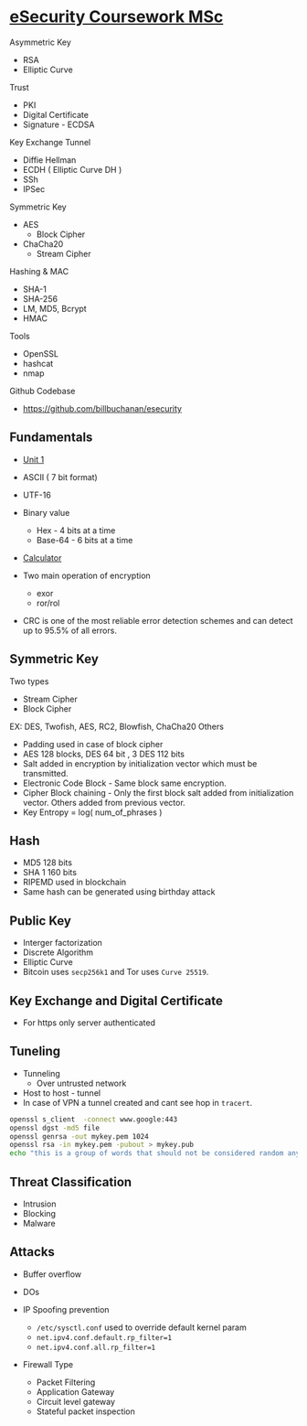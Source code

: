 # [eSecurity Coursework MSc](https://asecuritysite.com/esecurity)

Asymmetric Key
 - RSA
 - Elliptic Curve

Trust
- PKI
- Digital Certificate
- Signature - ECDSA  

Key Exchange Tunnel
- Diffie Hellman
- ECDH ( Elliptic Curve DH )
- SSh
- IPSec

Symmetric Key
- AES 
    - Block Cipher
- ChaCha20 
    - Stream Cipher

Hashing & MAC
- SHA-1
- SHA-256
- LM, MD5, Bcrypt
- HMAC

Tools
- OpenSSL
- hashcat
- nmap

Github Codebase
- https://github.com/billbuchanan/esecurity

## Fundamentals
- [Unit 1](https://asecuritysite.com/csn11117/unit01)

- ASCII ( 7 bit format)
- UTF-16 
- Binary value
    - Hex - 4 bits at a time
    - Base-64 - 6 bits at a time
- [Calculator](https://asecuritysite.com/Coding/ascii)

- Two main operation of encryption
    - exor
    - ror/rol
- CRC is one of the most reliable error detection schemes and can detect up to 95.5% of all errors.

## Symmetric Key
Two types
- Stream Cipher
- Block Cipher

EX: DES, Twofish, AES, RC2, Blowfish, ChaCha20  Others
- Padding used in case of block cipher
- AES 128 blocks, DES 64 bit , 3 DES 112 bits
- Salt added in encryption by initialization vector which must be transmitted.
- Electronic Code Block - Same block same encryption.
- Cipher Block chaining - Only the first block salt added from initialization vector. Others added from previous vector.
- Key Entropy = log( num_of_phrases ) 

## Hash
- MD5 128 bits
- SHA 1 160 bits 
- RIPEMD used in blockchain
- Same hash can be  generated using birthday attack

## Public Key
- Interger factorization
- Discrete Algorithm
- Elliptic Curve
- Bitcoin uses `secp256k1` and Tor uses	`Curve 25519`.

## Key Exchange and Digital Certificate
- For https only server authenticated

## Tuneling
- Tunneling 
    - Over untrusted network
- Host to host - tunnel
- In case of VPN a tunnel created and cant see hop in `tracert`. 

```bash
openssl s_client  -connect www.google:443 
openssl dgst -md5 file
openssl genrsa -out mykey.pem 1024
openssl rsa -in mykey.pem -pubout > mykey.pub
echo "this is a group of words that should not be considered random anymore so never use this to generate a private key" | openssl sha256
```

## Threat Classification
- Intrusion
- Blocking
- Malware

## Attacks
- Buffer overflow
- DOs

- IP Spoofing prevention
    - `/etc/sysctl.conf` used to override default kernel param
    - `net.ipv4.conf.default.rp_filter=1`
    - `net.ipv4.conf.all.rp_filter=1`

- Firewall Type
    - Packet Filtering
    - Application Gateway
    - Circuit level gateway
    - Stateful packet inspection